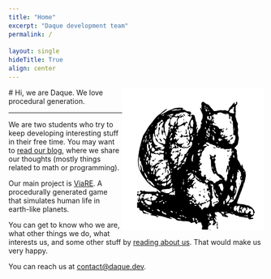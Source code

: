 ```yaml
---
title: "Home"
excerpt: "Daque development team"
permalink: /

layout: single
hideTitle: True
align: center
---
```


<img style="float: right;" src="images/daque.svg" width="280">
# Hi, we are Daque. We love procedural generation.

---

We are two students who try to keep developing interesting stuff in their free time. You may want to [read our blog](/blog), where we share our thoughts (mostly things related to math or programming).

Our main project is [ViaRE](/viare). A procedurally generated game that simulates human life in earth-like planets.

You can get to know who we are, what other things we do, what interests us, and some other stuff by [reading about us](/about). That would make us very happy.

You can reach us at [contact@daque.dev](mailto:contact@daque.dev).
